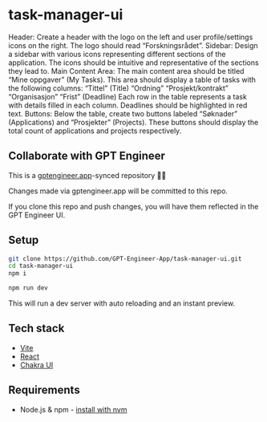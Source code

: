 # task-manager-ui

Header: Create a header with the logo on the left and user profile/settings icons on the right. The logo should read “Forskningsrådet”.
Sidebar: Design a sidebar with various icons representing different sections of the application. The icons should be intuitive and representative of the sections they lead to.
Main Content Area: The main content area should be titled “Mine oppgaver” (My Tasks). This area should display a table of tasks with the following columns:
“Tittel” (Title)
“Ordning”
“Prosjekt/kontrakt”
“Organisasjon”
“Frist” (Deadline)
Each row in the table represents a task with details filled in each column. Deadlines should be highlighted in red text.
Buttons: Below the table, create two buttons labeled “Søknader” (Applications) and “Prosjekter” (Projects). These buttons should display the total count of applications and projects respectively.

## Collaborate with GPT Engineer

This is a [gptengineer.app](https://gptengineer.app)-synced repository 🌟🤖

Changes made via gptengineer.app will be committed to this repo.

If you clone this repo and push changes, you will have them reflected in the GPT Engineer UI.

## Setup

```sh
git clone https://github.com/GPT-Engineer-App/task-manager-ui.git
cd task-manager-ui
npm i
```

```sh
npm run dev
```

This will run a dev server with auto reloading and an instant preview.

## Tech stack

- [Vite](https://vitejs.dev/)
- [React](https://react.dev/)
- [Chakra UI](https://chakra-ui.com/)

## Requirements

- Node.js & npm - [install with nvm](https://github.com/nvm-sh/nvm#installing-and-updating)
